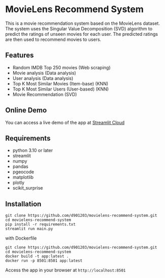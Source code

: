 # MovieLens Recommend System
This is a movie recommendation system based on the MovieLens dataset. The system uses the Singular Value Decomposition (SVD) algorithm to predict the ratings of unseen movies for each user. The predicted ratings are then used to recommend movies to users.

## Features
* Random IMDB Top 250 movies (Web scraping)
* Movie analysis (Data analysis)
* User analysis (Data analysis)
* Top K Most Similar Movies (Item-base) (KNN)
* Top K Most Similar Users (User-based) (KNN)
* Movie Recommendation (SVD)

## Online Demo
You can access a live demo of the app at [Streamlit Cloud](https://movielens-recommend-system.streamlit.app/)

## Requirements
* python 3.10 or later
* streamlit
* numpy
* pandas
* pgeocode
* matplotlib
* plotly
* scikit_surprise

## Installation

```
git clone https://github.com/d901203/movielens-recommend-system.git
cd movielens-recommend-system
pip install -r requirements.txt
streamlit run main.py
```

with Dockerfile
```
git clone https://github.com/d901203/movielens-recommend-system.git
cd movielens-recommend-system
docker build -t app:latest .
docker run -p 8501:8501 app:latest
```

Access the app in your browser at `http://localhost:8501`